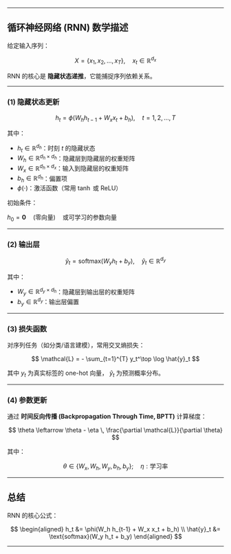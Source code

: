 
---


## 循环神经网络 (RNN) 数学描述

给定输入序列：

$$
X = \{x_1, x_2, \dots, x_T\}, \quad x_t \in \mathbb{R}^{d_x}
$$

RNN 的核心是 **隐藏状态递推**，它能捕捉序列依赖关系。  

---

### (1) 隐藏状态更新

$$
h_t = \phi\left(W_h h_{t-1} + W_x x_t + b_h \right), \quad t=1,2,\dots,T
$$

其中：  
- $h_t \in \mathbb{R}^{d_h}$：时刻 $t$ 的隐藏状态  
- $W_h \in \mathbb{R}^{d_h \times d_h}$：隐藏层到隐藏层的权重矩阵  
- $W_x \in \mathbb{R}^{d_h \times d_x}$：输入到隐藏层的权重矩阵  
- $b_h \in \mathbb{R}^{d_h}$：偏置项  
- $\phi(\cdot)$：激活函数（常用 $\tanh$ 或 ReLU）  

初始条件：

$h_0 = \mathbf{0} \quad (\text{零向量}) \quad \text{或可学习的参数向量}$

---

### (2) 输出层

$$
\hat{y}_t = \text{softmax}\left(W_y h_t + b_y \right), \quad \hat{y}_t \in \mathbb{R}^{d_y}
$$

其中：  
- $W_y \in \mathbb{R}^{d_y \times d_h}$：隐藏层到输出层的权重矩阵  
- $b_y \in \mathbb{R}^{d_y}$：输出层偏置  

---

### (3) 损失函数
对序列任务（如分类/语言建模），常用交叉熵损失：  

$$
\mathcal{L} = - \sum_{t=1}^{T} y_t^\top \log \hat{y}_t
$$

其中 $y_t$ 为真实标签的 one-hot 向量， $\hat{y}_t$ 为预测概率分布。  

---

### (4) 参数更新
通过 **时间反向传播 (Backpropagation Through Time, BPTT)** 计算梯度：  

$$
\theta \leftarrow \theta - \eta \, \frac{\partial \mathcal{L}}{\partial \theta}
$$

其中：  

$$
\theta \in \{W_x, W_h, W_y, b_h, b_y\}; \quad \eta:\text{学习率}
$$

---

## 总结
RNN 的核心公式：

$$
\begin{aligned}
h_t &= \phi(W_h h_{t-1} + W_x x_t + b_h) \\
\hat{y}_t &= \text{softmax}(W_y h_t + b_y)
\end{aligned}
$$


---

